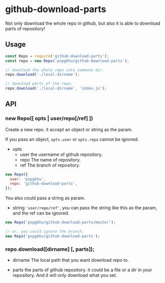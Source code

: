 # github-download-parts

Not only download the whole repo in github, but also it is able to download parts of repository!

## Usage
```javascript
const Repo = require('github-download-parts');
const repo = new Repo('pspgbhu/github-download-parts');

// download the whole repo into someone dir.
repo.download('./local-dirname');

// donwload parts of the repo.
repo.download('./local-dirname', 'index.js');
```

## API

### new Repo([ opts | user/repo[/ref] ])

Create a new repo. it accept an object or string as the param.

If you pass an object, `opts.user` or `opts.repo` cannot be ignored.
- opts
  - user
    the username of github repository.
  - repo
    The name of repository.
  - ref
    The branch of repository.

```javascript
new Repo({
  user: 'pspgbhu',
  repo: 'github-download-parts',
});
```


You also could pass a string as param.

- string
  `'user/repo/ref'`, you can pass the string like this as the param, and the ref can be ignored.

```javascript
new Repo('pspgbhu/github-download-parts/master');

// or, you could ignore the branch.
new Repo('pspgbhu/github-download-parts');
```

### repo.download([dirname] [, parts]);

- dirname
  The local path that you want download repo to.

- parts
  the parts of github repository. it could be a file or a dir in your repository. And it will only download what you set.
